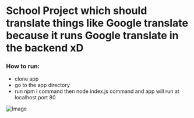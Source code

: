 # School Project which should translate things like Google translate because it runs Google translate in the backend xD
### How to run:
- clone app
- go to the app directory
- run npm i command then node index.js command and app will run at localhost port 80

![Image](https://i.imgur.com/eOtvTMV.gif)
